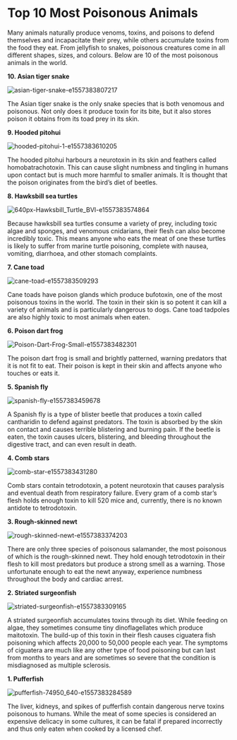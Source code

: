 # Top 10 Most Poisonous Animals

Many animals naturally produce venoms, toxins, and poisons to defend themselves and incapacitate their prey, while others accumulate toxins from the food they eat. From jellyfish to snakes, poisonous creatures come in all different shapes, sizes, and colours. Below are 10 of the most poisonous animals in the world.

**10. Asian tiger snake**

![asian-tiger-snake-e1557383807217](https://user-images.githubusercontent.com/92778686/193393729-9583a1c4-7699-4044-a101-9d8df57a9940.jpg)

The Asian tiger snake is the only snake species that is both venomous and poisonous. Not only does it produce toxin for its bite, but it also stores poison it obtains from its toad prey in its skin.

**9. Hooded pitohui**

![hooded-pitohui-1-e1557383610205](https://user-images.githubusercontent.com/92778686/193393757-b072722c-1b6a-41a2-acc1-ddbe1f088e92.jpg)

The hooded pitohui harbours a neurotoxin in its skin and feathers called homobatrachotoxin. This can cause slight numbness and tingling in humans upon contact but is much more harmful to smaller animals. It is thought that the poison originates from the bird’s diet of beetles.

**8. Hawksbill sea turtles**

![640px-Hawksbill_Turtle_BVI-e1557383574864](https://user-images.githubusercontent.com/92778686/193393785-5dfd3db8-a5b8-4bd8-b458-9509e0d79a37.jpg)

Because hawksbill sea turtles consume a variety of prey, including toxic algae and sponges, and venomous cnidarians, their flesh can also become incredibly toxic. This means anyone who eats the meat of one these turtles is likely to suffer from marine turtle poisoning, complete with nausea, vomiting, diarrhoea, and other stomach complaints.

**7. Cane toad**

![cane-toad-e1557383509293](https://user-images.githubusercontent.com/92778686/193393808-6e4a01bd-0ad1-49e6-bd49-dd700a2fde3a.jpg)

Cane toads have poison glands which produce bufotoxin, one of the most poisonous toxins in the world. The toxin in their skin is so potent it can kill a variety of animals and is particularly dangerous to dogs. Cane toad tadpoles are also highly toxic to most animals when eaten.

**6. Poison dart frog**

![Poison-Dart-Frog-Small-e1557383482301](https://user-images.githubusercontent.com/92778686/193393824-2e718d2d-8527-4aad-ac42-638a911b1636.jpeg)

The poison dart frog is small and brightly patterned, warning predators that it is not fit to eat. Their poison is kept in their skin and affects anyone who touches or eats it.

**5. Spanish fly**

![spanish-fly-e1557383459678](https://user-images.githubusercontent.com/92778686/193393847-8d013777-b9bf-484d-ab88-730cc08d514d.jpg)

A Spanish fly is a type of blister beetle that produces a toxin called cantharidin to defend against predators. The toxin is absorbed by the skin on contact and causes terrible blistering and burning pain. If the beetle is eaten, the toxin causes ulcers, blistering, and bleeding throughout the digestive tract, and can even result in death.

**4. Comb stars**

![comb-star-e1557383431280](https://user-images.githubusercontent.com/92778686/193393856-44906e78-285a-4949-8e24-7ef7ae637d7f.jpg)

Comb stars contain tetrodotoxin, a potent neurotoxin that causes paralysis and eventual death from respiratory failure. Every gram of a comb star’s flesh holds enough toxin to kill 520 mice and, currently, there is no known antidote to tetrodotoxin.

**3. Rough-skinned newt**

![rough-skinned-newt-e1557383374203](https://user-images.githubusercontent.com/92778686/193393867-81550f22-2f43-4656-aae9-105a78b782d7.jpg)

There are only three species of poisonous salamander, the most poisonous of which is the rough-skinned newt. They hold enough tetrodotoxin in their flesh to kill most predators but produce a strong smell as a warning. Those unfortunate enough to eat the newt anyway, experience numbness throughout the body and cardiac arrest.

**2. Striated surgeonfish**

![striated-surgeonfish-e1557383309165](https://user-images.githubusercontent.com/92778686/193393886-189b2059-9bee-4bb8-911b-d67979a612d1.jpg)

A striated surgeonfish accumulates toxins through its diet. While feeding on algae, they sometimes consume tiny dinoflagellates which produce maitotoxin. The build-up of this toxin in their flesh causes ciguatera fish poisoning which affects 20,000 to 50,000 people each year. The symptoms of ciguatera are much like any other type of food poisoning but can last from months to years and are sometimes so severe that the condition is misdiagnosed as multiple sclerosis.

**1. Pufferfish**

![pufferfish-74950_640-e1557383284589](https://user-images.githubusercontent.com/92778686/193393903-4866da9b-eb33-4a92-9194-f9ec62ebd074.jpg)

The liver, kidneys, and spikes of pufferfish contain dangerous nerve toxins poisonous to humans. While the meat of some species is considered an expensive delicacy in some cultures, it can be fatal if prepared incorrectly and thus only eaten when cooked by a licensed chef.
